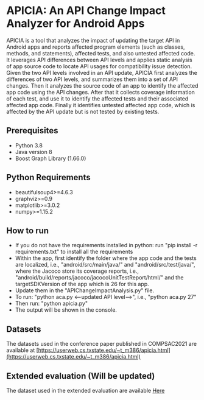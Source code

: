 # APICIA: An API Change Impact Analyzer for Android Apps

APICIA is a tool that analyzes the impact of updating the target API in Android apps and reports affected program elements (such as classes, methods, and statements), affected tests, and also untested affected code. It leverages API differences between API levels and applies static analysis of app source code to locate API usages for compatibility issue detection. Given the two API levels involved in an API update, APICIA first analyzes the differences of two API levels, and summarizes them into a set of API changes. Then it analyzes the source code of an app to identify the affected app code using the API changes. After that it collects coverage information of each test, and use it to identify the affected tests and their associated affected app code. Finally it identifies untested affected app code, which is affected by the API update but is not tested by existing tests.

## Prerequisites
- Python 3.8
- Java version 8
- Boost Graph Library (1.66.0)

## Python Requirements
- beautifulsoup4>=4.6.3
- graphviz>=0.9
- matplotlib>=3.0.2
- numpy>=1.15.2

## How to run
- If you do not have the requirements installed in python: run "pip install -r requirements.txt" to install all the requirements
- Within the app, first identify the folder where the app code and the tests are localized, i.e., "android/src/main/java/" and "android/src/test/java/", where the Jacoco store its coverage reports, i.e., "android/build/reports/jacoco/jacocoUnitTestReport/html/" and the targetSDKVersion of the app which is 26 for this app.
- Update them in the "APIChangeImpactAnalysis.py" file.
- To run: "python aca.py <--updated API level-->", i.e., "python aca.py 27"
- Then run: "python apicia.py"
- The output will be shown in the console.


## Datasets
The datasets used in the conference paper published in COMPSAC2021 are available at [https://userweb.cs.txstate.edu/~t_m386/apicia.html](https://userweb.cs.txstate.edu/~t_m386/apicia.html)
## Extended evaluation (Will be updated)
The dataset used in the extended evaluation are available [Here](https://userweb.cs.txstate.edu/~t_m386/apicia.html)
